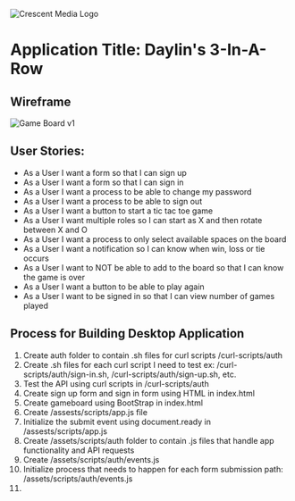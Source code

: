 ![Crescent Media Logo](https://www.crescentdigitalmedia.solutions/wp-content/uploads/2020/05/logo-v3.png)

# Application Title: Daylin's 3-In-A-Row

## Wireframe

![Game Board v1](https://media.git.generalassemb.ly/user/30423/files/b7627e80-e84e-11ea-9410-b3166887ac8a)

## User Stories:

- As a User I want a form so that I can sign up
- As a User I want a form so that I can sign in
- As a User I want a process to be able to change my password
- As a User I want a process to be able to sign out
- As a User I want a button to start a tic tac toe game
- As a User I want multiple roles so I can  start as X and then rotate between X and O
- As a User I want a process to only select available spaces on the board
- As a User I want a notification so I can know when win, loss or tie occurs
- As a User I want to NOT be able to add to the board so that I can know the game is over
- As a User I want a button to be able to play again
- As a User I want to be signed in so that I can view number of games played

## Process for Building Desktop Application
1. Create auth folder to contain .sh files for curl scripts /curl-scripts/auth
2. Create .sh files for each curl script I need to test
      ex: /curl-scripts/auth/sign-in.sh,
          /curl-scripts/auth/sign-up.sh,
          etc.
3. Test the API using curl scripts in /curl-scripts/auth
4. Create sign up form and sign in form using HTML in index.html
4. Create gameboard using BootStrap in index.html
5. Create /assests/scripts/app.js file
6. Initialize the submit event using document.ready in /assests/scripts/app.js
7. Create /assets/scripts/auth folder to contain .js files that handle app
    functionality and API requests
8. Create /assets/scripts/auth/events.js
9. Initialize process that needs to happen for each form
    submission
    path: /assets/scripts/auth/events.js
9.
